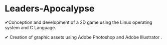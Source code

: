 # Leaders-Apocalypse
✔Conception and development of a 2D game using the Linux operating system and C Language. 

✔ Creation of graphic assets using Adobe Photoshop and Adobe Illustrator . 
